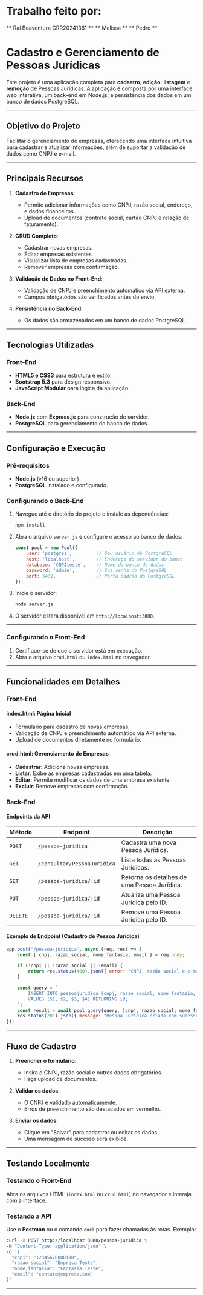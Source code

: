# Trabalho feito por:
** Raí Boaventura GRR20241361 **
** Melissa **
** Pedro **

# Cadastro e Gerenciamento de Pessoas Jurídicas

Este projeto é uma aplicação completa para **cadastro**, **edição**, **listagem** e **remoção** de Pessoas Jurídicas. A aplicação é composta por uma interface web interativa, um back-end em Node.js, e persistência dos dados em um banco de dados PostgreSQL.

---

## Objetivo do Projeto

Facilitar o gerenciamento de empresas, oferecendo uma interface intuitiva para cadastrar e atualizar informações, além de suportar a validação de dados como CNPJ e e-mail.

---

## Principais Recursos

1. **Cadastro de Empresas**:
   - Permite adicionar informações como CNPJ, razão social, endereço, e dados financeiros.
   - Upload de documentos (contrato social, cartão CNPJ e relação de faturamento).

2. **CRUD Completo**:
   - Cadastrar novas empresas.
   - Editar empresas existentes.
   - Visualizar lista de empresas cadastradas.
   - Remover empresas com confirmação.

3. **Validação de Dados no Front-End**:
   - Validação de CNPJ e preenchimento automático via API externa.
   - Campos obrigatórios são verificados antes do envio.

4. **Persistência no Back-End**:
   - Os dados são armazenados em um banco de dados PostgreSQL.

---

## Tecnologias Utilizadas

### Front-End
- **HTML5 e CSS3** para estrutura e estilo.
- **Bootstrap 5.3** para design responsivo.
- **JavaScript Modular** para lógica da aplicação.

### Back-End
- **Node.js** com **Express.js** para construção do servidor.
- **PostgreSQL** para gerenciamento do banco de dados.

---


## Configuração e Execução

### Pré-requisitos
- **Node.js** (v16 ou superior)
- **PostgreSQL** instalado e configurado.


### Configurando o Back-End

1. Navegue até o diretório do projeto e instale as dependências:
   ```bash
   npm install
   ```
2. Abra o arquivo `server.js` e configure o acesso ao banco de dados:
   ```javascript
   const pool = new Pool({
       user: 'postgres',         // Seu usuário do PostgreSQL
       host: 'localhost',        // Endereço do servidor do banco
       database: 'CNPJteste',    // Nome do banco de dados
       password: 'admin',        // Sua senha do PostgreSQL
       port: 5432,               // Porta padrão do PostgreSQL
   });
   ```
3. Inicie o servidor:
   ```bash
   node server.js
   ```
4. O servidor estará disponível em `http://localhost:3000`.

---

### Configurando o Front-End

1. Certifique-se de que o servidor está em execução.
2. Abra o arquivo `crud.html` ou `index.html` no navegador.

---

## Funcionalidades em Detalhes

### Front-End

#### **index.html**: Página Inicial

- Formulário para cadastro de novas empresas.
- Validação de CNPJ e preenchimento automático via API externa.
- Upload de documentos diretamente no formulário.

#### **crud.html**: Gerenciamento de Empresas

- **Cadastrar**: Adiciona novas empresas.
- **Listar**: Exibe as empresas cadastradas em uma tabela.
- **Editar**: Permite modificar os dados de uma empresa existente.
- **Excluir**: Remove empresas com confirmação.

### Back-End

#### **Endpoints da API**

| Método | Endpoint                          | Descrição                                  |
|--------|-----------------------------------|-------------------------------------------|
| `POST` | `/pessoa-juridica`                | Cadastra uma nova Pessoa Jurídica.        |
| `GET`  | `/consultar/PessoaJuridica`       | Lista todas as Pessoas Jurídicas.         |
| `GET`  | `/pessoa-juridica/:id`            | Retorna os detalhes de uma Pessoa Jurídica. |
| `PUT`  | `/pessoa-juridica/:id`            | Atualiza uma Pessoa Jurídica pelo ID.     |
| `DELETE` | `/pessoa-juridica/:id`          | Remove uma Pessoa Jurídica pelo ID.       |

#### **Exemplo de Endpoint (Cadastro de Pessoa Jurídica)**

```javascript
app.post('/pessoa-juridica', async (req, res) => {
    const { cnpj, razao_social, nome_fantasia, email } = req.body;

    if (!cnpj || !razao_social || !email) {
        return res.status(400).json({ error: "CNPJ, razão social e e-mail são obrigatórios." });
    }

    const query = `
        INSERT INTO pessoajuridica (cnpj, razao_social, nome_fantasia, email)
        VALUES ($1, $2, $3, $4) RETURNING id;
    `;
    const result = await pool.query(query, [cnpj, razao_social, nome_fantasia, email]);
    res.status(201).json({ message: "Pessoa Jurídica criada com sucesso!", id: result.rows[0].id });
});
```

---

## Fluxo de Cadastro

1. **Preencher o formulário**:
   - Insira o CNPJ, razão social e outros dados obrigatórios.
   - Faça upload de documentos.

2. **Validar os dados**:
   - O CNPJ é validado automaticamente.
   - Erros de preenchimento são destacados em vermelho.

3. **Enviar os dados**:
   - Clique em "Salvar" para cadastrar ou editar os dados.
   - Uma mensagem de sucesso será exibida.

---

## Testando Localmente

### Testando o Front-End
Abra os arquivos HTML (`index.html` ou `crud.html`) no navegador e interaja com a interface.

### Testando a API
Use o **Postman** ou o comando `curl` para fazer chamadas às rotas. Exemplo:

```bash
curl -X POST http://localhost:3000/pessoa-juridica \
-H "Content-Type: application/json" \
-d '{
  "cnpj": "12345678000190",
  "razao_social": "Empresa Teste",
  "nome_fantasia": "Fantasia Teste",
  "email": "contato@empresa.com"
}'
```

---


